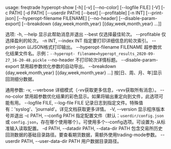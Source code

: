 usage: freqtrade hyperopt-show [-h] [-v] [--no-color] [--logfile FILE] [-V]
                               [-c PATH] [-d PATH] [--userdir PATH] [--best]
                               [--profitable] [-n INT] [--print-json]
                               [--hyperopt-filename FILENAME] [--no-header]
                               [--disable-param-export]
                               [--breakdown {day,week,month,year} [{day,week,month,year} ...]]

选项:
  -h, --help            显示此帮助消息并退出
  --best                仅选择最佳轮次。
  --profitable          仅选择盈利的轮次。
  -n INT, --index INT   指定要打印详细信息的轮次索引。
  --print-json          以JSON格式打印输出。
  --hyperopt-filename FILENAME
                        超参数优化结果文件名。示例：`--hyperopt-
                        filename=hyperopt_results_2020-09-27_16-20-48.pickle`
  --no-header           不打印轮次详情标题。
  --disable-param-export
                        禁用超参数优化参数的自动导出。
  --breakdown {day,week,month,year} [{day,week,month,year} ...]
                        按[日、周、月、年]显示回测细分数据。

通用参数:
  -v, --verbose         详细模式（-vv获取更多信息，-vvv获取所有消息）。
  --no-color            禁用超参数优化结果的彩色显示。如果将输出重定向到文件，此选项可能有用。
  --logfile FILE, --log-file FILE
                        记录日志到指定文件。特殊值有：'syslog'、'journald'。详见文档获取更多详情。
  -V, --version         显示程序版本号并退出
  -c PATH, --config PATH
                        指定配置文件（默认：`userdir/config.json` 或 `config.json`，存在哪个使用哪个）。可使用多个--config选项。可设置为`-`从标准输入读取配置。
  -d PATH, --datadir PATH, --data-dir PATH
                        包含交易所历史回测数据的基础目录路径。要查看期货数据，需额外使用trading-mode参数。
  --userdir PATH, --user-data-dir PATH
                        用户数据目录路径。